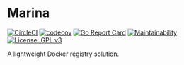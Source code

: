 # Marina

[![CircleCI](https://circleci.com/gh/ryantking/marina.svg?style=svg)](https://circleci.com/gh/ryantking/marina)
[![codecov](https://codecov.io/gh/ryantking/marina/branch/master/graph/badge.svg)](https://codecov.io/gh/ryantking/marina)
[![Go Report Card](https://goreportcard.com/badge/github.com/ryantking/marina)](https://goreportcard.com/report/github.com/ryantking/marina)
[![Maintainability](https://api.codeclimate.com/v1/badges/847a1219af9f46d188c0/maintainability)](https://codeclimate.com/github/ryantking/marina/maintainability)
[![License: GPL v3](https://img.shields.io/badge/License-GPLv3-blue.svg)](https://www.gnu.org/licenses/gpl-3.0)

A lightweight Docker registry solution.
